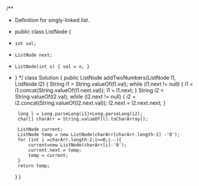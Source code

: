 /**
 * Definition for singly-linked list.
 * public class ListNode {
 *     int val;
 *     ListNode next;
 *     ListNode(int x) { val = x; }
 * }
 */
class Solution {
    public ListNode addTwoNumbers(ListNode l1, ListNode l2) {
		String i1 = String.valueOf(l1.val);
		while (l1.next != null) {
			i1 = i1.concat(String.valueOf(l1.next.val));
			l1 = l1.next;
		}
		String i2 = String.valueOf(l2.val);
		while (l2.next != null) {
			i2 = i2.concat(String.valueOf(l2.next.val));
			l2.next = l2.next.next;
		}

		long l = Long.parseLong(i1)+Long.parseLong(i2);
		char[] charArr = String.valueOf(l).toCharArray();

		ListNode current;
		ListNode temp = new ListNode(charArr[charArr.length-1] -'0');
		for (int i =charArr.length-2;i>=0;i--){
			current=new ListNode(charArr[i]-'0');
			current.next = temp;
			temp = current;
		}
		return temp;
    }
}
